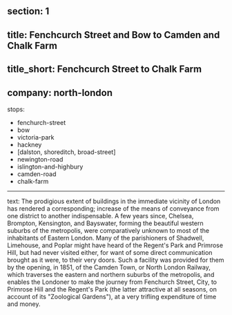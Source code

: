 section: 1
----
title: Fenchcurch Street and Bow to Camden and Chalk Farm
----
title_short: Fenchcurch Street to Chalk Farm
----
company: north-london
----
stops:
- fenchurch-street
- bow
- victoria-park
- hackney
- [dalston, shoreditch, broad-street]
- newington-road
- islington-and-highbury
- camden-road
- chalk-farm
----
text: The prodigious extent of buildings in the immediate vicinity of London has rendered a corresponding; increase of the means of conveyance from one district to another indispensable. A few years since, Chelsea, Brompton, Kensington, and Bayswater, forming the beautiful western suburbs of the metropolis, were comparatively unknown to most of the inhabitants of Eastern London. Many of the parishioners of Shadwell, Limehouse, and Poplar might have heard of the Regent's Park and Primrose Hill, but had never visited either, for want of some direct communication brought as it were, to their very doors. Such a facility was provided for them by the opening, in 1851, of the Camden Town, or North London Railway, which traverses the eastern and northern suburbs of the metropolis, and enables the Londoner to make the journey from Fenchurch Street, City, to Primrose Hill and the Regent's Park (the latter attractive at all seasons, on account of its "Zoological Gardens"), at a very trifling expenditure of time and money.

